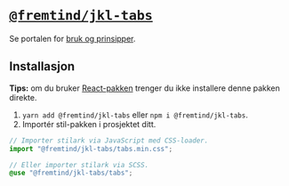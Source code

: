 # [`@fremtind/jkl-tabs`](https://jokul.fremtind.no/komponenter/tabs)

Se portalen for [bruk og prinsipper](https://jokul.fremtind.no/komponenter/tabs).

## Installasjon

**Tips:** om du bruker [React-pakken](../tabs-react/) trenger du ikke installere denne pakken direkte.

1. `yarn add @fremtind/jkl-tabs` eller `npm i @fremtind/jkl-tabs`.
2. Importér stil-pakken i prosjektet ditt.

```js
// Importer stilark via JavaScript med CSS-loader.
import "@fremtind/jkl-tabs/tabs.min.css";
```

```scss
// Eller importer stilark via SCSS.
@use "@fremtind/jkl-tabs/tabs";
```
